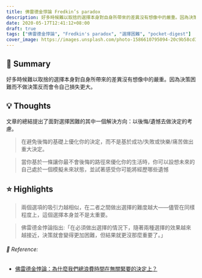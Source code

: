 ```yaml
---
title: 佛雷德金悖論 Fredkin’s paradox
description: 好多時候難以取捨的選擇本身對自身所帶來的差異沒有想像中的嚴重。因為決策困難而不做決策反而會令自己損失更大。
date: 2020-05-17T12:41:12+08:00
draft: true
tags: ["佛雷德金悖論", "Fredkin's paradox", "選擇困難", "pocket-digest"]
cover_image: https://images.unsplash.com/photo-1586610795094-20c9b58cd38c?ixlib=rb-1.2.1&ixid=eyJhcHBfaWQiOjEyMDd9&auto=format&fit=crop&w=500&q=60
---
```




## 🎯 Summary
好多時候難以取捨的選擇本身對自身所帶來的差異沒有想像中的嚴重。因為決策困難而不做決策反而會令自己損失更大。

## 💡 Thoughts
文章的總結提出了面對選擇困難的其中一個解決方向：以後悔/遺憾去做決定的考慮。

> 在避免後悔的基礎上優化你的決定，而不是基於成功/失敗或快樂/痛苦做出重大決定。

> 當你基於一條讓你最不會後悔的路徑來優化你的生活時，你可以設想未來的自己處於一個模擬未來狀態，並試著感受你可能將經歷哪些遺憾

## ⭐️ Highlights

> 兩個選項的吸引力越相似，在二者之間做出選擇的難度越大——儘管在同樣程度上，這個選擇本身並不是太重要。

> 佛雷德金悖論指出:「在必須做出選擇的情況下，隨著兩種選擇的效果越來越接近，決策就會變得更加困難，但結果就更沒那麼重要了。」



###### 🔗 Reference:

- [佛雷德金悖論：為什麼我們總浪費時間在無關緊要的決定上？](https://www.techbang.com/posts/78437-fredkin-paradox-why-do-we-always-waste-time-on-inconsequential-decisions)


